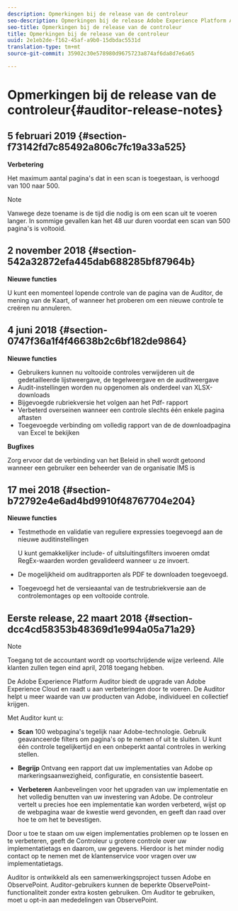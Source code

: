 ```yaml
---
description: Opmerkingen bij de release van de controleur
seo-description: Opmerkingen bij de release Adobe Experience Platform Auditor
seo-title: Opmerkingen bij de release van de controleur
title: Opmerkingen bij de release van de controleur
uuid: 2e1eb2de-f162-45af-a9b0-15dbdac5531d
translation-type: tm+mt
source-git-commit: 35902c30e578980d9675723a874af6da8d7e6a65

---
```



# Opmerkingen bij de release van de controleur{#auditor-release-notes}

## 5 februari 2019 {#section-f73142fd7c85492a806c7fc19a33a525}

**Verbetering**

Het maximum aantal pagina&#39;s dat in een scan is toegestaan, is verhoogd van 100 naar 500.

>[!NOTE]
>
>Vanwege deze toename is de tijd die nodig is om een scan uit te voeren langer. In sommige gevallen kan het 48 uur duren voordat een scan van 500 pagina&#39;s is voltooid.

## 2 november 2018 {#section-542a32872efa445dab688285bf87964b}

**Nieuwe functies**

U kunt een momenteel lopende controle van de pagina van de Auditor, de mening van de Kaart, of wanneer het proberen om een nieuwe controle te creëren nu annuleren.

## 4 juni 2018 {#section-0747f36a1f4f46638b2c6bf182de9864}

**Nieuwe functies**

* Gebruikers kunnen nu voltooide controles verwijderen uit de gedetailleerde lijstweergave, de tegelweergave en de auditweergave
* Audit-instellingen worden nu opgenomen als onderdeel van XLSX-downloads
* Bijgevoegde rubriekversie het volgen aan het Pdf- rapport
* Verbeterd overseinen wanneer een controle slechts één enkele pagina aftasten
* Toegevoegde verbinding om volledig rapport van de de downloadpagina van Excel te bekijken

**Bugfixes**

Zorg ervoor dat de verbinding van het Beleid in shell wordt getoond wanneer een gebruiker een beheerder van de organisatie IMS is

## 17 mei 2018 {#section-b72792e4e6ad4bd9910f48767704e204}

**Nieuwe functies**

* Testmethode en validatie van reguliere expressies toegevoegd aan de nieuwe auditinstellingen

   U kunt gemakkelijker include- of uitsluitingsfilters invoeren omdat RegEx-waarden worden gevalideerd wanneer u ze invoert.
* De mogelijkheid om auditrapporten als PDF te downloaden toegevoegd.
* Toegevoegd het de versieaantal van de testrubriekversie aan de controlemontages op een voltooide controle.

## Eerste release, 22 maart 2018 {#section-dcc4cd58353b48369d1e994a05a71a29}

>[!NOTE]
>
>Toegang tot de accountant wordt op voortschrijdende wijze verleend. Alle klanten zullen tegen eind april, 2018 toegang hebben.

De Adobe Experience Platform Auditor biedt de upgrade van Adobe Experience Cloud en raadt u aan verbeteringen door te voeren. De Auditor helpt u meer waarde van uw producten van Adobe, individueel en collectief krijgen.

Met Auditor kunt u:

* **Scan** 100 webpagina&#39;s tegelijk naar Adobe-technologie. Gebruik geavanceerde filters om pagina&#39;s op te nemen of uit te sluiten. U kunt één controle tegelijkertijd en een onbeperkt aantal controles in werking stellen.

* **Begrijp** Ontvang een rapport dat uw implementaties van Adobe op markeringsaanwezigheid, configuratie, en consistentie baseert.

* **Verbeteren** Aanbevelingen voor het upgraden van uw implementatie en het volledig benutten van uw investering van Adobe. De controleur vertelt u precies hoe een implementatie kan worden verbeterd, wijst op de webpagina waar de kwestie werd gevonden, en geeft dan raad over hoe te om het te bevestigen.

Door u toe te staan om uw eigen implementaties problemen op te lossen en te verbeteren, geeft de Controleur u grotere controle over uw implementatietags en daarom, uw gegevens. Hierdoor is het minder nodig contact op te nemen met de klantenservice voor vragen over uw implementatietags.

Auditor is ontwikkeld als een samenwerkingsproject tussen Adobe en ObservePoint. Auditor-gebruikers kunnen de beperkte ObservePoint-functionaliteit zonder extra kosten gebruiken. Om Auditor te gebruiken, moet u opt-in aan mededelingen van ObservePoint.

